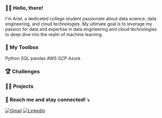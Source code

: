 ### 🙋‍♀️ Hello, there!
I'm Ariel, a dedicated college student passionate about data science, data engineering, and cloud technologies.
My ultimate goal is to leverage my passion for data and expertise in data engineering and cloud technologies to deep dive into the realm of machine learning. 

### 🧰 My Toolbox
Python SQL pandas AWS GCP Azure 
### 🏆 Challenges

### 👩‍💻 Projects

### 💌 Reach me and stay connected! ⤵️

<p align="left">
  <a href="#" title="Gmail">
  <img src="https://img.shields.io/badge/-Gmail-FF0000?style=flat-square&labelColor=FF0000&logo=gmail&logoColor=white&link=mailto:solosandoa@gmail.com" alt="Gmail"/></a>
  <a href="#" title="LinkedIn">
  <img src="https://img.shields.io/badge/-Linkedin-0e76a8?style=flat-square&logo=Linkedin&logoColor=white&link=https://www.linkedin.com/in/ariel-solosando-9212541b6/" alt="LinkedIn"/></a>

</p>


